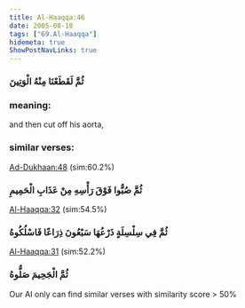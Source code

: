 ```yaml
---
title: Al-Haaqqa:46
date: 2005-08-18
tags: ["69.Al-Haaqqa"]
hidemeta: true 
ShowPostNavLinks: true 
---
```

### ثُمَّ لَقَطَعْنَا مِنْهُ الْوَتِينَ
### meaning: 
and then cut off his aorta,
### similar verses: 

[Ad-Dukhaan:48](/44/48) (sim:60.2%)

### ثُمَّ صُبُّوا فَوْقَ رَأْسِهِ مِنْ عَذَابِ الْحَمِيمِ

[Al-Haaqqa:32](/69/32) (sim:54.5%)

### ثُمَّ فِي سِلْسِلَةٍ ذَرْعُهَا سَبْعُونَ ذِرَاعًا فَاسْلُكُوهُ

[Al-Haaqqa:31](/69/31) (sim:52.2%)

### ثُمَّ الْجَحِيمَ صَلُّوهُ

Our AI only can find similar verses with similarity score > 50% 

